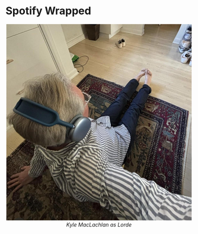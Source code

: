 # Spotify Wrapped

<p align="center">
  <img src="kyle.jpg" alt="Kyle MacLachlan as Lorde" width="500" />
  <br>
  <em>Kyle MacLachlan as Lorde</em> 
</p>
